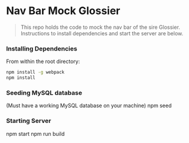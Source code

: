 # Nav Bar Mock Glossier

> This repo holds the code to mock the nav bar of the sire Glossier.
  Instructions to install dependencies and start the server are below.

### Installing Dependencies

From within the root directory:

```sh
npm install -g webpack
npm install
```

### Seeding MySQL database
(Must have a working MySQL database on your machine)
npm seed

### Starting Server
npm start
npm run build
